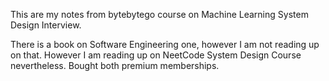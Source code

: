 This are my notes from bytebytego course on Machine Learning System Design Interview.

There is a book on Software Engineering one, however I am not reading up on that. However I am reading up on NeetCode System Design Course nevertheless. Bought both premium memberships.
